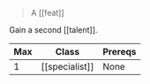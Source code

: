 > A [[feat]]

Gain a second [[talent]].

| Max | Class          | Prereqs |
| --- | -------------- | ------- |
| 1   | [[specialist]] | None    |
